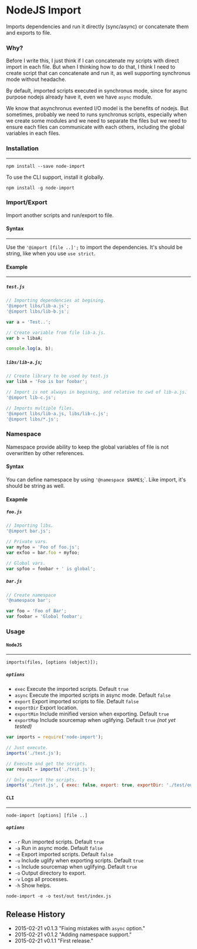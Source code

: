 NodeJS Import
===========
Imports dependencies and run it directly (sync/async) or concatenate them and exports to file.

### **Why?**
Before I write this, I just think if I can concatenate my scripts with direct import in each file.
But when I thinking how to do that, I think I need to create script that can concatenate and run it,
as well supporting synchronus mode without headache.

By default, imported scripts executed in synchronus mode, since for async purpose nodejs already have it,
even we have `async` module.

We know that asynchronus evented I/O model is the benefits of nodejs. But sometimes, probably we need to runs
synchronus scripts, especially when we create some modules and we need to separate the files but we need
to ensure each files can communicate with each others, including the global variables in each files.

### **Installation**
***
```
npm install --save node-import
```

To use the CLI support, install it globally.
```
npm install -g node-import
```

### **Import/Export**
Import another scripts and run/export to file.

#### **Syntax**
***
Use the `'@import [file ..]';` to import the dependencies. It's should be string, like when you use `use strict`.

#### **Example**
***
##### `test.js`
```js
// Importing dependencies at begining.
'@import libs/lib-a.js';
'@import libs/lib-b.js';

var a = 'Test..';

// Create variable from file lib-a.js.
var b = libaA;

console.log(a, b);
```

##### `libs/lib-a.js`;
```js
// Create library to be used by test.js
var libA = 'Foo is bar foobar';

// Import is not always in begining, and relative to cwd of lib-a.js.
'@import lib-c.js';

// Imports multiple files.
'@import libs/lib-a.js, libs/lib-c.js';
'@import libs/*.js';
```

### **Namespace**
Namespace provide ability to keep the global variables of file is not overwritten by other references.

#### **Syntax**
You can define namespace by using `'@namespace $NAME$`;`. Like import, it's should be string as well.

#### **Exapmle**

##### `foo.js`
```js
// Importing libs.
'@import bar.js';

// Private vars.
var myfoo = 'Foo of foo.js';
var exfoo = bar.foo + myfoo;

// Global vars.
var spfoo = foobar + ' is global';
```

##### `bar.js`
```js
// Create namespace
'@namespace bar';

var foo = 'Foo of Bar';
var foobar = 'Global foobar';
```


### **Usage**
#### `NodeJS`
***
`imports(files, [options (object)]);`

##### `options`
- `exec` Execute the imported scripts. Default `true`
- `async` Execute the imported scripts in async mode. Default `false`
- `export` Export imported scripts to file. Default `false`
- `exportDir` Export location.
- `exportMin` Include minified version when exporting. Default `true`
- `exportMap` Include sourcemap when uglifying. Default `true` *(not yet tested)*

```js
var imports = require('node-import');

// Just execute.
imports('./test.js');

// Execute and get the scripts.
var result = imports('./test.js');

// Only export the scripts.
imports('./test.js', { exec: false, export: true, exportDir: './test/out' });
```

#### `CLI`
***
`node-import [options] [file ..]`

##### `options`
- `-r` Run imported scripts. Default `true`
- `-a` Run in async mode. Default `false`
- `-e` Export imported scripts. Default `false`
- `-u` Include uglify when exporting scripts. Default `true`
- `-s` Include sourcemap when uglifying. Default `true`
- `-o` Output directory to export.
- `-v` Logs all processes.
- `-h` Show helps.

```
node-import -e -o test/out test/index.js
```

## Release History
* 2015-02-21        v0.1.3      "Fixing mistakes with `async` option."
* 2015-02-21        v0.1.2      "Adding namespace support."
* 2015-02-21        v0.1.1      "First release."
